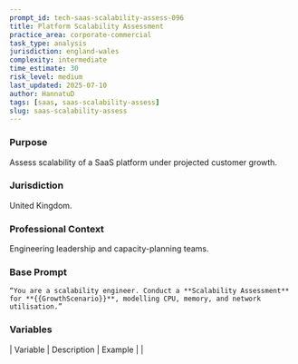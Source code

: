 ```yaml
---
prompt_id: tech-saas-scalability-assess-096
title: Platform Scalability Assessment
practice_area: corporate-commercial
task_type: analysis
jurisdiction: england-wales
complexity: intermediate
time_estimate: 30
risk_level: medium
last_updated: 2025-07-10
author: HannatuD
tags: [saas, saas-scalability-assess]
slug: saas-scalability-assess
---
```


### Purpose  
Assess scalability of a SaaS platform under projected customer growth.

### Jurisdiction  
United Kingdom.

### Professional Context  
Engineering leadership and capacity-planning teams.

### Base Prompt  
```text
“You are a scalability engineer. Conduct a **Scalability Assessment** for **{{GrowthScenario}}**, modelling CPU, memory, and network utilisation.”
```

### Variables  
| Variable | Description | Example |
|
